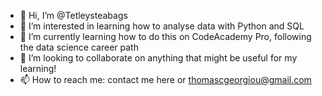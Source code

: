 - 👋 Hi, I’m @Tetleysteabags
- 👀 I’m interested in learning how to analyse data with Python and SQL
- 🌱 I’m currently learning how to do this on CodeAcademy Pro, following the data science career path
- 💞️ I’m looking to collaborate on anything that might be useful for my learning!
- 📫 How to reach me: contact me here or thomascgeorgiou@gmail.com

<!---
Tetleysteabags/Tetleysteabags is a ✨ special ✨ repository because its `README.md` (this file) appears on your GitHub profile.
You can click the Preview link to take a look at your changes.
--->
